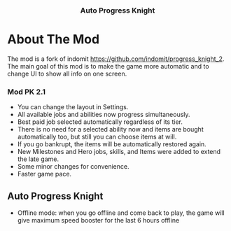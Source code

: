 <div align="center">
  <h3 align="center">Auto Progress Knight</h3>
</div>

# About The Mod

The mod is a fork of indomit https://github.com/indomit/progress_knight_2.
The main goal of this mod is to make the game more automatic and to change UI to show all info on one screen. 

### Mod PK 2.1

* You can change the layout in Settings.
* All available jobs and abilities now progress simultaneously.
* Best paid job selected automatically regardless of its tier. 
* There is no need for a selected ability now and items are bought automatically too, but still you can choose items at will.
* If you go bankrupt, the items will be automatically restored again.
* New Milestones and Hero jobs, skills, and Items were added to extend the late game.
* Some minor changes for convenience.
* Faster game pace.

## Auto Progress Knight

* Offline mode: when you go offline and come back to play, the game will give maximum speed booster for the last 6 hours offline
